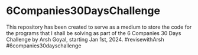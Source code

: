 # 6Companies30DaysChallenge
This repository has been created to serve as a medium to store the code for the programs that I shall be solving as part of the 6 Companies 30 Days Challenge by Arsh Goyal, starting Jan 1st, 2024. #revisewithArsh #6companies30dayschallenge
